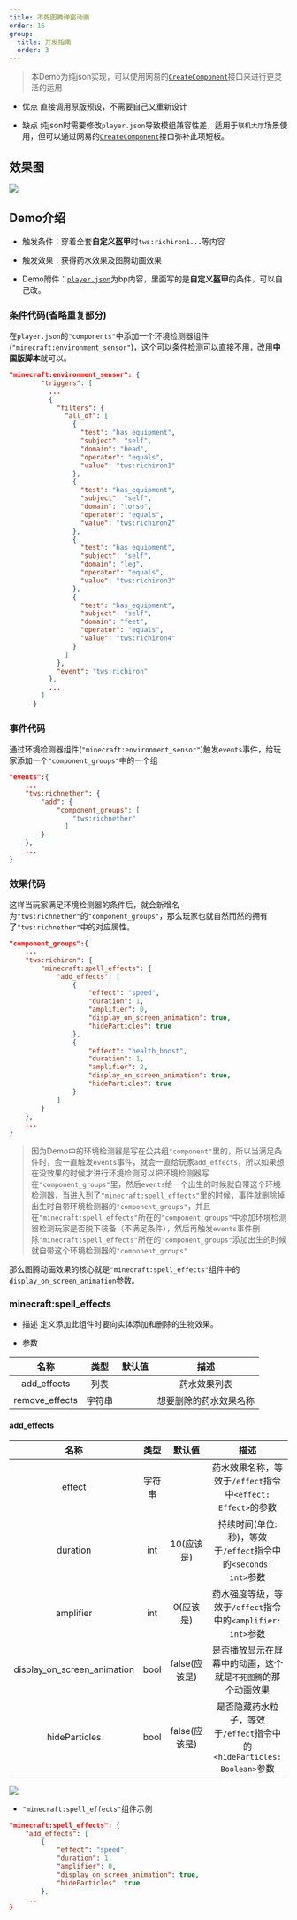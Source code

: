 ```yaml
---
title: 不死图腾弹窗动画
order: 16
group:
  title: 开发指南
  order: 3
---
```


> 本Demo为纯json实现，可以使用网易的[`CreateComponent`](https://mc.163.com/dev/mcmanual/mc-dev/mcdocs/1-ModAPI/%E6%8E%A5%E5%8F%A3/%E9%80%9A%E7%94%A8/Component.html?catalog=1#createcomponent)接口来进行更灵活的运用

- 优点
直接调用原版预设，不需要自己又重新设计

- 缺点
纯json时需要修改`player.json`导致模组兼容性差，适用于`联机大厅`场景使用，但可以通过网易的[`CreateComponent`](https://mc.163.com/dev/mcmanual/mc-dev/mcdocs/1-ModAPI/%E6%8E%A5%E5%8F%A3/%E9%80%9A%E7%94%A8/Component.html?catalog=1#createcomponent)接口弥补此项短板。

## 效果图
![](http://1.94.129.175/uploads/spell_effect/images/m_5398237f6d3c7c6d5f501824a80c2404_r.png)

## Demo介绍
- 触发条件：穿着全套**自定义盔甲**时`tws:richiron1...`等内容

- 触发效果：获得药水效果及图腾动画效果

- Demo附件：[`player.json`](#附件)为bp内容，里面写的是**自定义盔甲**的条件，可以自己改。

### 条件代码(省略重复部分)
在`player.json`的`"components"`中添加一个环境检测器组件(`"minecraft:environment_sensor"`)，这个可以条件检测可以直接不用，改用**中国版脚本**就可以。
```json
"minecraft:environment_sensor": {
        "triggers": [
          ...
          {
            "filters": {
              "all_of": [
                {
                  "test": "has_equipment",
                  "subject": "self",
                  "domain": "head",
                  "operator": "equals",
                  "value": "tws:richiron1"
                },
                {
                  "test": "has_equipment",
                  "subject": "self",
                  "domain": "torso",
                  "operator": "equals",
                  "value": "tws:richiron2"
                },
                {
                  "test": "has_equipment",
                  "subject": "self",
                  "domain": "leg",
                  "operator": "equals",
                  "value": "tws:richiron3"
                },
                {
                  "test": "has_equipment",
                  "subject": "self",
                  "domain": "feet",
                  "operator": "equals",
                  "value": "tws:richiron4"
                }
              ]
            },
            "event": "tws:richiron"
          },
		  ...
        ]
      }
```
### 事件代码
通过环境检测器组件(`"minecraft:environment_sensor"`)触发`events`事件，给玩家添加一个`"component_groups"`中的一个组
```json
"events":{
	...
	"tws:richnether": {
		"add": {
			"component_groups": [
				"tws:richnether"
			  ]
		}
	},
	...
}
```
### 效果代码
这样当玩家满足环境检测器的条件后，就会新增名为`"tws:richnether"`的`"component_groups"`，那么玩家也就自然而然的拥有了`"tws:richnether"`中的对应属性。
```json
"component_groups":{
	...
	"tws:richiron": {
		"minecraft:spell_effects": {
			"add_effects": [
				{
              		"effect": "speed",
              		"duration": 1,
              		"amplifier": 0,
              		"display_on_screen_animation": true,
              		"hideParticles": true
            	},
            	{
              		"effect": "health_boost",
              		"duration": 1,
              		"amplifier": 2,
              		"display_on_screen_animation": true,
              		"hideParticles": true
            	}
          	]
        }
	},
	...
}
```
> 因为Demo中的环境检测器是写在公共组`"component"`里的，所以当满足条件时，会一直触发`events`事件，就会一直给玩家`add_effects`，所以如果想在没效果的时候才进行环境检测可以把环境检测器写在`"component_groups"`里，然后`events`给一个出生的时候就自带这个环境检测器，当进入到了`"minecraft:spell_effects"`里的时候，事件就删除掉出生时自带环境检测器的`"component_groups"`，并且在`"minecraft:spell_effects"`所在的`"component_groups"`中添加环境检测器检测玩家是否脱下装备（不满足条件），然后再触发`events`事件删除`"minecraft:spell_effects"`所在的`"component_groups"`添加出生的时候就自带这个环境检测器的`"component_groups"`

那么图腾动画效果的核心就是`"minecraft:spell_effects"`组件中的`display_on_screen_animation`参数。
### minecraft:spell_effects[](@关键点)
- 描述
定义添加此组件时要向实体添加和删除的生物效果。

- 参数

|名称|类型|默认值|描述|
|:-:|:-:|:-:|:-:|
|add_effects|列表||药水效果列表|
|remove_effects|字符串||想要删除的药水效果名称|

#### add_effects

|名称|类型|默认值|描述|
|:-:|:-:|:-:|:-:|
|effect|字符串||药水效果名称，等效于`/effect`指令中`<effect: Effect>`的参数|
|duration|int|10(应该是)|持续时间(单位:秒)，等效于`/effect`指令中的`<seconds: int>`参数|
|amplifier|int|0(应该是)|药水强度等级，等效于`/effect`指令中的`<amplifier: int>`参数|
|display_on_screen_animation|bool|false(应该是)|是否播放显示在屏幕中的动画，这个就是`不死图腾`的那个动画效果|
|hideParticles|bool|false(应该是)|是否隐藏药水粒子，等效于`/effect`指令中的`<hideParticles: Boolean>`参数|

![](http://1.94.129.175/uploads/spell_effect/images/m_60b472bf5f08f70f4b4912f597d9c687_r.png)

- `"minecraft:spell_effects"`组件示例
```json
"minecraft:spell_effects": {
	"add_effects": [
		{
			"effect": "speed",
			"duration": 1,
			"amplifier": 0,
			"display_on_screen_animation": true,
			"hideParticles": true
		},
	...
}
```
[](@附件)
